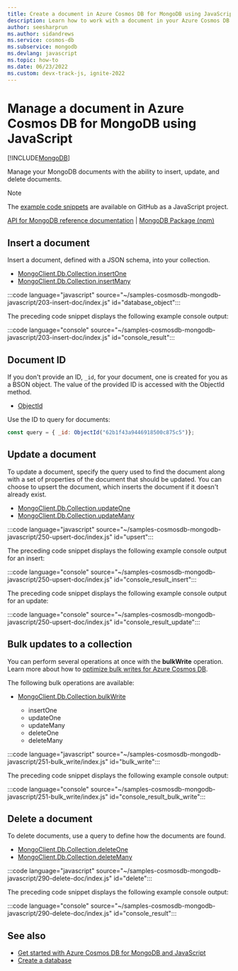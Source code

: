 ```yaml
---
title: Create a document in Azure Cosmos DB for MongoDB using JavaScript
description: Learn how to work with a document in your Azure Cosmos DB for MongoDB database using the JavaScript SDK.
author: seesharprun
ms.author: sidandrews
ms.service: cosmos-db
ms.subservice: mongodb
ms.devlang: javascript
ms.topic: how-to
ms.date: 06/23/2022
ms.custom: devx-track-js, ignite-2022
---
```


# Manage a document in Azure Cosmos DB for MongoDB using JavaScript

[!INCLUDE[MongoDB](../includes/appliesto-mongodb.md)]

Manage your MongoDB documents with the ability to insert, update, and delete documents.

> [!NOTE]
> The [example code snippets](https://github.com/Azure-Samples/cosmos-db-mongodb-api-javascript-samples) are available on GitHub as a JavaScript project.

[API for MongoDB reference documentation](https://docs.mongodb.com/drivers/node) | [MongoDB Package (npm)](https://www.npmjs.com/package/mongodb)

## Insert a document

Insert a document, defined with a JSON schema, into your collection.

* [MongoClient.Db.Collection.insertOne](https://mongodb.github.io/node-mongodb-native/4.7/classes/Collection.html#insertOne)
* [MongoClient.Db.Collection.insertMany](https://mongodb.github.io/node-mongodb-native/4.7/classes/Collection.html#insertMany)

:::code language="javascript" source="~/samples-cosmosdb-mongodb-javascript/203-insert-doc/index.js" id="database_object":::

The preceding code snippet displays the following example console output:

:::code language="console" source="~/samples-cosmosdb-mongodb-javascript/203-insert-doc/index.js" id="console_result":::

## Document ID

If you don't provide an ID, `_id`, for your document, one is created for you as a BSON object. The value of the provided ID is accessed with the ObjectId method.

* [ObjectId](https://mongodb.github.io/node-mongodb-native/4.7/classes/ObjectId.html)

Use the ID to query for documents:

```javascript
const query = { _id: ObjectId("62b1f43a9446918500c875c5")};
```

## Update a document

To update a document, specify the query used to find the document along with a set of properties of the document that should be updated. You can choose to upsert the document, which inserts the document if it doesn't already exist. 

* [MongoClient.Db.Collection.updateOne](https://mongodb.github.io/node-mongodb-native/4.7/classes/Collection.html#updateOne)
* [MongoClient.Db.Collection.updateMany](https://mongodb.github.io/node-mongodb-native/4.7/classes/Collection.html#updateMany)


:::code language="javascript" source="~/samples-cosmosdb-mongodb-javascript/250-upsert-doc/index.js" id="upsert":::

The preceding code snippet displays the following example console output for an insert:

:::code language="console" source="~/samples-cosmosdb-mongodb-javascript/250-upsert-doc/index.js" id="console_result_insert":::

The preceding code snippet displays the following example console output for an update:

:::code language="console" source="~/samples-cosmosdb-mongodb-javascript/250-upsert-doc/index.js" id="console_result_update":::

## Bulk updates to a collection

You can perform several operations at once with the **bulkWrite** operation. Learn more about how to [optimize bulk writes for Azure Cosmos DB](optimize-write-performance.md#tune-for-the-optimal-batch-size-and-thread-count). 

The following bulk operations are available:

* [MongoClient.Db.Collection.bulkWrite](https://mongodb.github.io/node-mongodb-native/4.7/classes/Collection.html#bulkWrite)

    * insertOne
    * updateOne
    * updateMany
    * deleteOne
    * deleteMany

:::code language="javascript" source="~/samples-cosmosdb-mongodb-javascript/251-bulk_write/index.js" id="bulk_write":::

The preceding code snippet displays the following example console output:

:::code language="console" source="~/samples-cosmosdb-mongodb-javascript/251-bulk_write/index.js" id="console_result_bulk_write":::

## Delete a document

To delete documents, use a query to define how the documents are found. 

* [MongoClient.Db.Collection.deleteOne](https://mongodb.github.io/node-mongodb-native/4.7/classes/Collection.html#deleteOne)
* [MongoClient.Db.Collection.deleteMany](https://mongodb.github.io/node-mongodb-native/4.7/classes/Collection.html#deleteMany)

:::code language="javascript" source="~/samples-cosmosdb-mongodb-javascript/290-delete-doc/index.js" id="delete":::

The preceding code snippet displays the following example console output:

:::code language="console" source="~/samples-cosmosdb-mongodb-javascript/290-delete-doc/index.js" id="console_result":::

## See also

- [Get started with Azure Cosmos DB for MongoDB and JavaScript](how-to-javascript-get-started.md)
- [Create a database](how-to-javascript-manage-databases.md)
